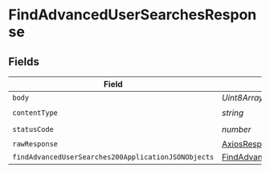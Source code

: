 # FindAdvancedUserSearchesResponse


## Fields

| Field                                                                                                                 | Type                                                                                                                  | Required                                                                                                              | Description                                                                                                           |
| --------------------------------------------------------------------------------------------------------------------- | --------------------------------------------------------------------------------------------------------------------- | --------------------------------------------------------------------------------------------------------------------- | --------------------------------------------------------------------------------------------------------------------- |
| `body`                                                                                                                | *Uint8Array*                                                                                                          | :heavy_minus_sign:                                                                                                    | N/A                                                                                                                   |
| `contentType`                                                                                                         | *string*                                                                                                              | :heavy_check_mark:                                                                                                    | N/A                                                                                                                   |
| `statusCode`                                                                                                          | *number*                                                                                                              | :heavy_check_mark:                                                                                                    | N/A                                                                                                                   |
| `rawResponse`                                                                                                         | [AxiosResponse>](https://axios-http.com/docs/res_schema)                                                              | :heavy_minus_sign:                                                                                                    | N/A                                                                                                                   |
| `findAdvancedUserSearches200ApplicationJSONObjects`                                                                   | [FindAdvancedUserSearches200ApplicationJSON](../../models/operations/findadvancedusersearches200applicationjson.md)[] | :heavy_minus_sign:                                                                                                    | OK                                                                                                                    |